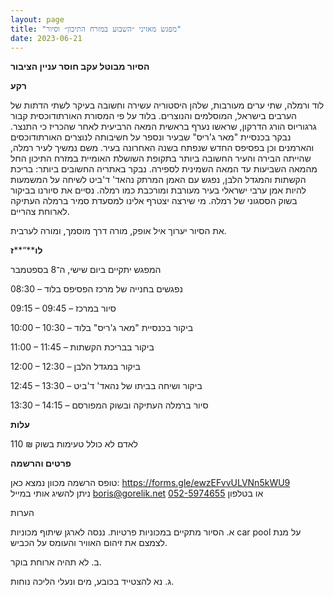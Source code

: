 ```yaml
---
layout: page
title: "מפגש מאזיני ״השבוע במזרח התיכון״ וסיור"
date: 2023-06-21
---
```


**הסיור מבוטל עקב חוסר עניין הציבור**

**רקע**

לוד ורמלה, שתי ערים מעורבות, שלהן היסטוריה עשירה וחשובה בעיקר לשתי הדתות של הערבים בישראל, המוסלמים והנוצרים. בלוד על פי המסורת האורתודוכסית קבור גרגוריוס הורג הדרקון, שראשו נערף בראשית המאה הרביעית לאחר שהכריז כי התנצר. נבקר בכנסיית "מאר ג'ריס" שבעיר ונספר על חשיבותה לנוצרים האורתודוכסים והארמנים וכן בפסיפס החדש שנפתח בשנה האחרונה בעיר. משם נמשיך לעיר רמלה, שהייתה הבירה והעיר החשובה ביותר בתקופת השושלת האומיית במזרח התיכון החל מהמאה השביעות עד המאה השמינית לספירה. נבקר באתריה החשובים ביותר:  בריכת הקשתות והמגדל הלבן, נפגש עם האמן המרתק נהאד' ד'ביט לשיחה על המשמעות להיות אמן ערבי ישראלי בעיר מעורבת ומורכבת כמו רמלה. נסיים את סיורנו בביקור בשוק הססגוני של רמלה. מי שירצה יצטרף אלינו למסעדת סמיר ברמלה העתיקה לארוחת צהריים. 

את הסיור יערוך איל אופק, מורה דרך מוסמך, ומורה לערבית.

**לו****“****ז**

המפגש יתקיים ביום שישי, ה־8 בספטמבר

08:30 – נפגשים בחנייה של מרכז הפסיפס בלוד

09:15 – 09:45 – סיור במרכז

10:00 – 10:30 – ביקור בכנסיית "מאר ג'ריס"  בלוד

11:00 – 11:45 – ביקור בבריכת הקשתות

12:00 – 12:30 – ביקור במגדל הלבן

12:45 – 13:30 – ביקור ושיחה בביתו של נהאד' ד'ביט 

13:30 – 14:15 – סיור ברמלה העתיקה ובשוק המפורסם

**עלות**

110 ₪ לאדם לא כולל טעימות בשוק

**פרטים והרשמה**

טופס הרשמה מכוון נמצא כאן: https://forms.gle/ewzEFvvULVNn5kWU9  
ניתן להשיג אותי במייל [boris@gorelik.net](mailto:boris@gorelik.net) או בטלפון [052-5974655](tel:0525974655)

הערות

א.     הסיור מתקיים במכוניות פרטיות. ננסה לארגן שיתוף מכוניות car pool על מנת לצמצם את זיהום האוויר והעומס על הכביש.

ב.     לא תהיה ארוחת בוקר.

ג.      נא להצטייד בכובע, מים ונעלי הליכה נוחות.
